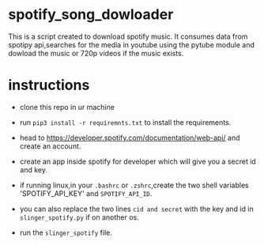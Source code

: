 # spotify_song_dowloader
This is a script created to download spotify music. It consumes data from spotipy api,searches for the media in youtube using the pytube module and dowload the
music or 720p videos if the music exists. 


# instructions
- clone this repo in ur machine
- run `pip3 install -r requiremnts.txt` to install the requirements.
- head to https://developer.spotify.com/documentation/web-api/ and create an account.
- create an app inside spotify for developer which will give you a secret id and key.

- if running linux,in your `.bashrc` or `.zshrc`,create the two shell variables 'SPOTIFY_API_KEY' and `SPOTIFY_API_ID`.
- you can also replace the two lines `cid and secret` with the key and id in `slinger_spotify.py` if on another os.

- run the `slinger_spotify` file.

